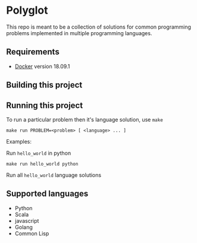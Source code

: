 # Polyglot

This repo is meant to be a collection of solutions for common programming problems implemented in multiple programming languages.

## Requirements

- [Docker](https://docs.docker.com/install/) version 18.09.1

## Building this project



## Running this project

To run a particular problem then it's language solution, use `make`

``` shell
make run PROBLEM=<problem> [ <language> ... ]
```

Examples:

Run `hello_world` in python

``` shell
make run hello_world python
```

Run all `hello_world` language solutions

## Supported languages

- Python
- Scala
- javascript
- Golang
- Common Lisp
